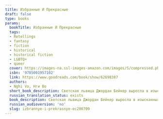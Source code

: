 ```yaml
---
title: Избранные И Прекрасные
draft: false
type: books
params:
  bookTitle: Избранные И Прекрасные
  tags:
  - Retellings
  - fantasy
  - fiction
  - historical
  - historical fiction
  - LGBTQ+
  - queer
  cover: https://images-na.ssl-images-amazon.com/images/S/compressed.photo.goodreads.com/books/1663968492i/62698387.jpg
  isbn: '9785001957102'
  link: https://www.goodreads.com/book/show/62698387
  authors:
  - Nghi Vo, Нги Во
  short_book_description: Светская львица Джордан Бейкер выросла в изысканных кругах американского общества 1920-х годов - у нее есть деньги, популярность среди спортсменов-гольфистов и приглашения на большинство самых...
  russian_translation_status: exists
  book_description: Светская львица Джордан Бейкер выросла в изысканных кругах американского общества 1920-х годов - у нее есть деньги, популярность среди спортсменов-гольфистов и приглашения на большинство самых эксклюзивных вечеринок Века джаза.А еще она азиатка, приемная дочь богатых американцев, к которой относятся скорее как к экзотической достопримечательности, в то время как самые важные двери остаются для нее закрытыми.Но мир полон чудес, и Джордан обязательно окажется там, куда зовет ее сердце… Ей просто нужно кое-чему научиться.
  russian_audioversion: 'no'
  slug: izbrannye-i-prekrasnye-ec200709
---
```

